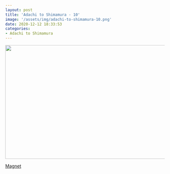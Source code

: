 ```yaml
---
layout: post
title: 'Adachi to Shimamura - 10'
image: '/assets/img/adachi-to-shimamura-10.png'
date: 2020-12-12 18:33:53
categories:
- Adachi to Shimamura
---
```


<img src='{{ page.image }}' alt='' width='640' height='360'>

<a href='magnet:?xt=urn:btih:a4b2b95a581e8767b1e681c165fcf5c3897b6711&dn=%5BSHUKOH%5D%20Adachi%20to%20Shimamura%20-%2010%20%5BADF0549B%5D.mkv&tr=http%3A%2F%2Fnyaa.tracker.wf%3A7777%2Fannounce&tr=udp%3A%2F%2Fopen.stealth.si%3A80%2Fannounce&tr=udp%3A%2F%2Ftracker.opentrackr.org%3A1337%2Fannounce&tr=udp%3A%2F%2Ftracker.coppersurfer.tk%3A6969%2Fannounce&tr=udp%3A%2F%2Fexodus.desync.com%3A6969%2Fannounce'>Magnet</a>
